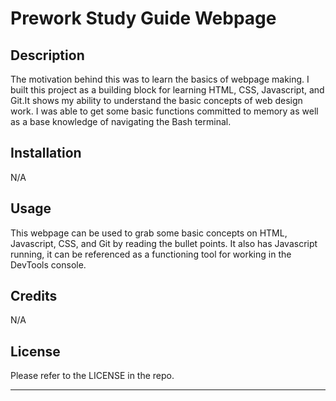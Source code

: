# Prework Study Guide Webpage

## Description

The motivation behind this was to learn the basics of webpage making. I built this project as a building block for learning HTML, CSS, Javascript, and Git.It shows my ability to understand the basic concepts of web design work. I was able to get some basic functions committed to memory as well as a base knowledge of navigating the Bash terminal.

## Installation

N/A

## Usage

This webpage can be used to grab some basic concepts on HTML, Javascript, CSS, and Git by reading the bullet points. It also has Javascript running, it can be referenced as a functioning tool for working in the DevTools console.

## Credits

N/A

## License

Please refer to the LICENSE in the repo.

---